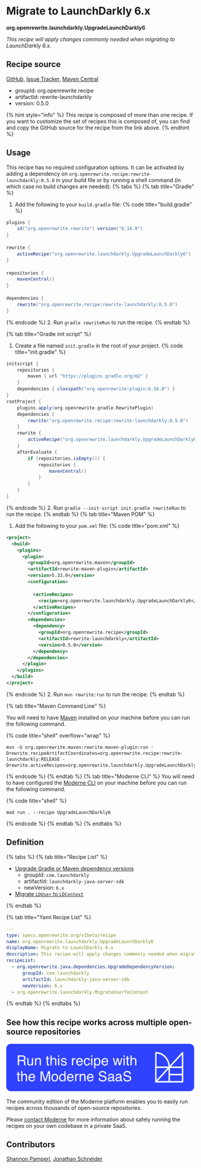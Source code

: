 # Migrate to LaunchDarkly 6.x

**org.openrewrite.launchdarkly.UpgradeLaunchDarkly6**

_This recipe will apply changes commonly needed when migrating to LaunchDarkly 6.x._

## Recipe source

[GitHub](https://github.com/openrewrite/rewrite-launchdarkly/blob/main/src/main/resources/META-INF/rewrite/launchdarkly-6.yml), [Issue Tracker](https://github.com/openrewrite/rewrite-launchdarkly/issues), [Maven Central](https://central.sonatype.com/artifact/org.openrewrite.recipe/rewrite-launchdarkly/0.5.0/jar)

* groupId: org.openrewrite.recipe
* artifactId: rewrite-launchdarkly
* version: 0.5.0

{% hint style="info" %}
This recipe is composed of more than one recipe. If you want to customize the set of recipes this is composed of, you can find and copy the GitHub source for the recipe from the link above.
{% endhint %}

## Usage

This recipe has no required configuration options. It can be activated by adding a dependency on `org.openrewrite.recipe:rewrite-launchdarkly:0.5.0` in your build file or by running a shell command (in which case no build changes are needed): 
{% tabs %}
{% tab title="Gradle" %}
1. Add the following to your `build.gradle` file:
{% code title="build.gradle" %}
```groovy
plugins {
    id("org.openrewrite.rewrite") version("6.16.0")
}

rewrite {
    activeRecipe("org.openrewrite.launchdarkly.UpgradeLaunchDarkly6")
}

repositories {
    mavenCentral()
}

dependencies {
    rewrite("org.openrewrite.recipe:rewrite-launchdarkly:0.5.0")
}
```
{% endcode %}
2. Run `gradle rewriteRun` to run the recipe.
{% endtab %}

{% tab title="Gradle init script" %}
1. Create a file named `init.gradle` in the root of your project.
{% code title="init.gradle" %}
```groovy
initscript {
    repositories {
        maven { url "https://plugins.gradle.org/m2" }
    }
    dependencies { classpath("org.openrewrite:plugin:6.16.0") }
}
rootProject {
    plugins.apply(org.openrewrite.gradle.RewritePlugin)
    dependencies {
        rewrite("org.openrewrite.recipe:rewrite-launchdarkly:0.5.0")
    }
    rewrite {
        activeRecipe("org.openrewrite.launchdarkly.UpgradeLaunchDarkly6")
    }
    afterEvaluate {
        if (repositories.isEmpty()) {
            repositories {
                mavenCentral()
            }
        }
    }
}
```
{% endcode %}
2. Run `gradle --init-script init.gradle rewriteRun` to run the recipe.
{% endtab %}
{% tab title="Maven POM" %}
1. Add the following to your `pom.xml` file:
{% code title="pom.xml" %}
```xml
<project>
  <build>
    <plugins>
      <plugin>
        <groupId>org.openrewrite.maven</groupId>
        <artifactId>rewrite-maven-plugin</artifactId>
        <version>5.33.0</version>
        <configuration>
          
          <activeRecipes>
            <recipe>org.openrewrite.launchdarkly.UpgradeLaunchDarkly6</recipe>
          </activeRecipes>
        </configuration>
        <dependencies>
          <dependency>
            <groupId>org.openrewrite.recipe</groupId>
            <artifactId>rewrite-launchdarkly</artifactId>
            <version>0.5.0</version>
          </dependency>
        </dependencies>
      </plugin>
    </plugins>
  </build>
</project>
```
{% endcode %}
2. Run `mvn rewrite:run` to run the recipe.
{% endtab %}

{% tab title="Maven Command Line" %}

You will need to have [Maven](https://maven.apache.org/download.cgi) installed on your machine before you can run the following command.

{% code title="shell" overflow="wrap" %}
```shell
mvn -U org.openrewrite.maven:rewrite-maven-plugin:run -Drewrite.recipeArtifactCoordinates=org.openrewrite.recipe:rewrite-launchdarkly:RELEASE -Drewrite.activeRecipes=org.openrewrite.launchdarkly.UpgradeLaunchDarkly6 
```
{% endcode %}
{% endtab %}
{% tab title="Moderne CLI" %}
You will need to have configured the [Moderne CLI](https://docs.moderne.io/moderne-cli/cli-intro) on your machine before you can run the following command.

{% code title="shell" %}
```shell
mod run . --recipe UpgradeLaunchDarkly6
```
{% endcode %}
{% endtab %}
{% endtabs %}

## Definition

{% tabs %}
{% tab title="Recipe List" %}
* [Upgrade Gradle or Maven dependency versions](../java/dependencies/upgradedependencyversion.md)
  * groupId: `com.launchdarkly`
  * artifactId: `launchdarkly-java-server-sdk`
  * newVersion: `6.x`
* [Migrate `LDUser` to `LDContext`](../launchdarkly/migrateusertocontext.md)

{% endtab %}

{% tab title="Yaml Recipe List" %}
```yaml
---
type: specs.openrewrite.org/v1beta/recipe
name: org.openrewrite.launchdarkly.UpgradeLaunchDarkly6
displayName: Migrate to LaunchDarkly 6.x
description: This recipe will apply changes commonly needed when migrating to LaunchDarkly 6.x.
recipeList:
  - org.openrewrite.java.dependencies.UpgradeDependencyVersion:
      groupId: com.launchdarkly
      artifactId: launchdarkly-java-server-sdk
      newVersion: 6.x
  - org.openrewrite.launchdarkly.MigrateUserToContext

```
{% endtab %}
{% endtabs %}

## See how this recipe works across multiple open-source repositories

[![Moderne Link Image](/.gitbook/assets/ModerneRecipeButton.png)](https://app.moderne.io/recipes/org.openrewrite.launchdarkly.UpgradeLaunchDarkly6)

The community edition of the Moderne platform enables you to easily run recipes across thousands of open-source repositories.

Please [contact Moderne](https://moderne.io/product) for more information about safely running the recipes on your own codebase in a private SaaS.

## Contributors
[Shannon Pamperl](mailto:shanman190@gmail.com), [Jonathan Schnéider](mailto:jkschneider@gmail.com)
